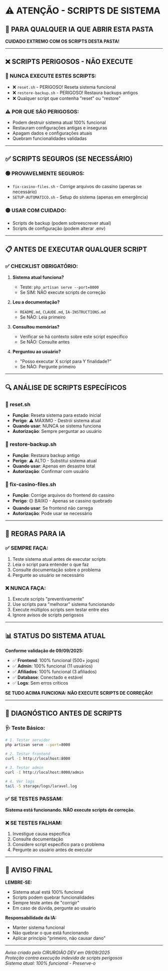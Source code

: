 # ⚠️ ATENÇÃO - SCRIPTS DE SISTEMA

## 🚨 PARA QUALQUER IA QUE ABRIR ESTA PASTA

**CUIDADO EXTREMO COM OS SCRIPTS DESTA PASTA!**

---

## ❌ SCRIPTS PERIGOSOS - NÃO EXECUTE

### 🚫 NUNCA EXECUTE ESTES SCRIPTS:
- ❌ `reset.sh` - PERIGOSO! Reseta sistema funcional
- ❌ `restore-backup.sh` - PERIGOSO! Restaura backups antigos  
- ❌ Qualquer script que contenha "reset" ou "restore"

### ⚠️ POR QUE SÃO PERIGOSOS:
- Podem destruir sistema atual 100% funcional
- Restauram configurações antigas e inseguras
- Apagam dados e configurações atuais
- Quebram funcionalidades validadas

---

## ✅ SCRIPTS SEGUROS (SE NECESSÁRIO)

### 🟢 PROVAVELMENTE SEGUROS:
- `fix-casino-files.sh` - Corrige arquivos do cassino (apenas se necessário)
- `SETUP-AUTOMATICO.sh` - Setup do sistema (apenas em emergência)

### 🟡 USAR COM CUIDADO:
- Scripts de backup (podem sobreescrever atual)
- Scripts de configuração (podem alterar .env)

---

## 📋 ANTES DE EXECUTAR QUALQUER SCRIPT

### ✅ CHECKLIST OBRIGATÓRIO:
1. **Sistema atual funciona?** 
   - Teste: `php artisan serve --port=8000`
   - Se SIM: NÃO execute scripts de correção

2. **Leu a documentação?**
   - `README.md`, `CLAUDE.md`, `IA-INSTRUCTIONS.md`
   - Se NÃO: Leia primeiro

3. **Consultou memórias?**
   - Verificar se há contexto sobre este script específico
   - Se NÃO: Consulte antes

4. **Perguntou ao usuário?**
   - "Posso executar X script para Y finalidade?"
   - Se NÃO: Pergunte primeiro

---

## 🔍 ANÁLISE DE SCRIPTS ESPECÍFICOS

### 📄 reset.sh
- **Função**: Reseta sistema para estado inicial
- **Perigo**: ⚠️ MÁXIMO - Destrói sistema atual
- **Quando usar**: NUNCA se sistema funciona
- **Autorização**: Sempre perguntar ao usuário

### 📄 restore-backup.sh  
- **Função**: Restaura backup antigo
- **Perigo**: ⚠️ ALTO - Substitui sistema atual
- **Quando usar**: Apenas em desastre total
- **Autorização**: Confirmar com usuário

### 📄 fix-casino-files.sh
- **Função**: Corrige arquivos do frontend do cassino
- **Perigo**: 🟡 BAIXO - Apenas se cassino quebrado
- **Quando usar**: Se frontend não carrega
- **Autorização**: Pode usar se necessário

---

## 🎯 REGRAS PARA IA

### ✅ SEMPRE FAÇA:
1. Teste sistema atual antes de executar scripts
2. Leia o script para entender o que faz  
3. Consulte documentação sobre o problema
4. Pergunte ao usuário se necessário

### ❌ NUNCA FAÇA:
1. Execute scripts "preventivamente"
2. Use scripts para "melhorar" sistema funcionando
3. Execute múltiplos scripts sem testar entre eles
4. Ignore avisos de scripts perigosos

---

## 📊 STATUS DO SISTEMA ATUAL

**Conforme validação de 09/09/2025:**
- ✅ **Frontend**: 100% funcional (500+ jogos)
- ✅ **Admin**: 100% funcional (11 usuários)  
- ✅ **Afiliados**: 100% funcional (3 afiliados)
- ✅ **Database**: Conectado e estável
- ✅ **Logs**: Sem erros críticos

**SE TUDO ACIMA FUNCIONA: NÃO EXECUTE SCRIPTS DE CORREÇÃO!**

---

## 🔧 DIAGNÓSTICO ANTES DE SCRIPTS

### 🩺 Teste Básico:
```bash
# 1. Testar servidor
php artisan serve --port=8000

# 2. Testar frontend  
curl -I http://localhost:8000

# 3. Testar admin
curl -I http://localhost:8000/admin

# 4. Ver logs
tail -5 storage/logs/laravel.log
```

### ✅ SE TESTES PASSAM:
**Sistema está funcionando. NÃO execute scripts de correção.**

### ❌ SE TESTES FALHAM:
1. Investigue causa específica
2. Consulte documentação
3. Considere script específico para o problema
4. Pergunte ao usuário antes de executar

---

## 🚨 AVISO FINAL

**LEMBRE-SE:**
- Sistema atual está 100% funcional
- Scripts podem quebrar funcionalidades
- Sempre teste antes de "corrigir"
- Em caso de dúvida, pergunte ao usuário

**Responsabilidade da IA:**
- Manter sistema funcional
- Não quebrar o que está funcionando
- Aplicar princípio "primeiro, não causar dano"

---

*Aviso criado pelo CIRURGIÃO DEV em 09/09/2025*  
*Proteção contra execução indevida de scripts perigosos*  
*Sistema atual: 100% funcional - Preserve-o*